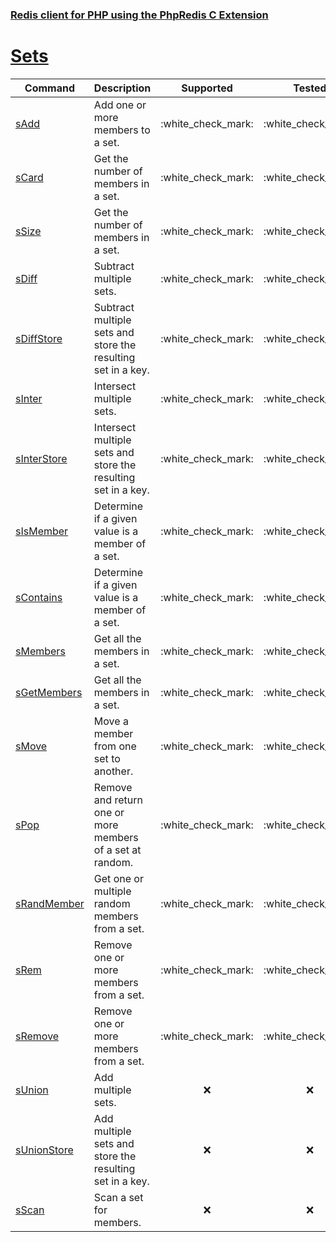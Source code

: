 ### [Redis client for PHP using the PhpRedis C Extension](../README.md)
# [Sets](docs/sets.md)

|Command                    |Description                                                    |Supported  |Tested     |Class/Trait    |Method         |
|---                        |---                                                            |:-:        |:-:        |---            |---            |
|[sAdd](#sAdd)              |Add one or more members to a set.                              |:white\_check\_mark:        |:white\_check\_mark:        |Sets           |sAdd           |
|[sCard](#sCard)            |Get the number of members in a set.                            |:white\_check\_mark:        |:white\_check\_mark:        |Sets           |sCard          |
|[sSize](#sSize)            |Get the number of members in a set.                            |:white\_check\_mark:        |:white\_check\_mark:        |Sets           |sSize          |
|[sDiff](#sDiff)            |Subtract multiple sets.                                        |:white\_check\_mark:        |:white\_check\_mark:        |Sets           |sDiff          |
|[sDiffStore](#sDiffStore)  |Subtract multiple sets and store the resulting set in a key.   |:white\_check\_mark:        |:white\_check\_mark:        |Sets           |sDiffStore     |
|[sInter](#sInter)          |Intersect multiple sets.                                       |:white\_check\_mark:        |:white\_check\_mark:        |Sets           |sInter         |
|[sInterStore](#sInterStore)|Intersect multiple sets and store the resulting set in a key.  |:white\_check\_mark:        |:white\_check\_mark:        |Sets           |sInterStore    |
|[sIsMember](#sIsMember)    |Determine if a given value is a member of a set.               |:white\_check\_mark:        |:white\_check\_mark:        |Sets           |sIsMember      |
|[sContains](#sContains)    |Determine if a given value is a member of a set.               |:white\_check\_mark:        |:white\_check\_mark:        |Sets           |sContains      |
|[sMembers](#sMembers)      |Get all the members in a set.                                  |:white\_check\_mark:        |:white\_check\_mark:        |Sets           |sMembers       |
|[sGetMembers](#sGetMembers)|Get all the members in a set.                                  |:white\_check\_mark:        |:white\_check\_mark:        |Sets           |sGetMembers    |
|[sMove](#sMove)            |Move a member from one set to another.                         |:white\_check\_mark:        |:white\_check\_mark:        |Sets           |sMove          |
|[sPop](#sPop)              |Remove and return one or more members of a set at random.      |:white\_check\_mark:        |:white\_check\_mark:        |Sets           |sPop           |
|[sRandMember](#sRandMember)|Get one or multiple random members from a set.                 |:white\_check\_mark:        |:white\_check\_mark:        |Sets           |sRandMember    |
|[sRem](#sRem)              |Remove one or more members from a set.                         |:white\_check\_mark:        |:white\_check\_mark:        |Sets           |sRem           |
|[sRemove](#sRemove)        |Remove one or more members from a set.                         |:white\_check\_mark:        |:white\_check\_mark:        |Sets           |sRemove        |
|[sUnion](#sUnion)          |Add multiple sets.                                             |:x:        |:x:        |Sets           |sUnion         |
|[sUnionStore](#sUnionStore)|Add multiple sets and store the resulting set in a key.        |:x:        |:x:        |Sets           |sUnionStore    |
|[sScan](#sScan)            |Scan a set for members.                                        |:x:        |:x:        |Sets           |sScan          |
